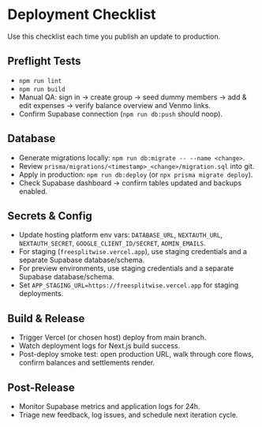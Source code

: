 # Deployment Checklist

Use this checklist each time you publish an update to production.

## Preflight Tests
- `npm run lint`
- `npm run build`
- Manual QA: sign in → create group → seed dummy members → add & edit expenses → verify balance overview and Venmo links.
- Confirm Supabase connection (`npm run db:push` should noop).

## Database
- Generate migrations locally: `npm run db:migrate -- --name <change>`.
- Review `prisma/migrations/<timestamp>_<change>/migration.sql` into git.
- Apply in production: `npm run db:deploy` (or `npx prisma migrate deploy`).
- Check Supabase dashboard → confirm tables updated and backups enabled.

## Secrets & Config
- Update hosting platform env vars: `DATABASE_URL`, `NEXTAUTH_URL`, `NEXTAUTH_SECRET`, `GOOGLE_CLIENT_ID/SECRET`, `ADMIN_EMAILS`.
- For staging (`freesplitwise.vercel.app`), use staging credentials and a separate Supabase database/schema.
- For preview environments, use staging credentials and a separate Supabase database/schema.
- Set `APP_STAGING_URL=https://freesplitwise.vercel.app` for staging deployments.

## Build & Release
- Trigger Vercel (or chosen host) deploy from main branch.
- Watch deployment logs for Next.js build success.
- Post-deploy smoke test: open production URL, walk through core flows, confirm balances and settlements render.

## Post-Release
- Monitor Supabase metrics and application logs for 24h.
- Triage new feedback, log issues, and schedule next iteration cycle.

